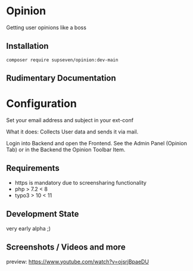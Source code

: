 # Opinion

Getting user opinions like a boss

## Installation

```composer require supseven/opinion:dev-main```

## Rudimentary Documentation

# Configuration

Set your email address and subject in your ext-conf

What it does: Collects User data and sends it via mail.

Login into Backend and open the Frontend. See the Admin Panel (Opinion Tab) or in the Backend the Opinion Toolbar Item.

## Requirements

* https is mandatory due to screensharing functionality
* php > 7.2 < 8
* typo3 > 10 < 11

## Development State

very early alpha ;)

## Screenshots / Videos and more

preview: https://www.youtube.com/watch?v=ojsrjBpaeDU
